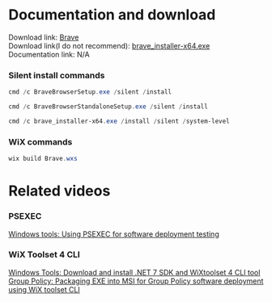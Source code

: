 # Documentation and download
Download link: [Brave](https://github.com/brave/brave-browser) <br />
Download link(I do not recommend): [brave_installer-x64.exe](https://brave-browser-downloads.s3.brave.com/latest/brave_installer-x64.exe) <br />
Documentation link:  N/A

### Silent install commands
```powershell
cmd /c BraveBrowserSetup.exe /silent /install
```
```powershell
cmd /c BraveBrowserStandaloneSetup.exe /silent /install
```
```powershell
cmd /c brave_installer-x64.exe /install /silent /system-level
```
### WiX commands
```powershell
wix build Brave.wxs
```
# Related videos <br />
###  PSEXEC
[Windows tools: Using PSEXEC for software deployment testing](https://youtu.be/9ywdTna_TLc) <br />
### WiX Toolset 4 CLI <br />
[Windows Tools: Download and install .NET 7 SDK and WiXtoolset 4 CLI tool](https://youtu.be/ukrIlmadTjw) <br />
[Group Policy: Packaging EXE into MSI for Group Policy software deployment using WiX toolset CLI](https://youtu.be/pZ42XS2Ucsg) <br />